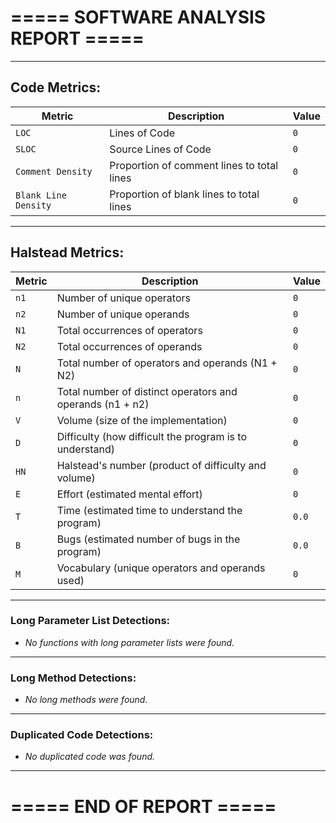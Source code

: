 # ===== SOFTWARE ANALYSIS REPORT =====

---
## Code Metrics:

| Metric | Description | Value |
|--------|-------------|-------|
| `LOC` | Lines of Code | `0` |
| `SLOC` | Source Lines of Code | `0` |
| `Comment Density` | Proportion of comment lines to total lines | `0` |
| `Blank Line Density` | Proportion of blank lines to total lines | `0` |

---
## Halstead Metrics:

| Metric | Description | Value |
|--------|-------------|-------|
| `n1` | Number of unique operators | `0` |
| `n2` | Number of unique operands | `0` |
| `N1` | Total occurrences of operators | `0` |
| `N2` | Total occurrences of operands | `0` |
| `N` | Total number of operators and operands (N1 + N2) | `0` |
| `n` | Total number of distinct operators and operands (n1 + n2) | `0` |
| `V` | Volume (size of the implementation) | `0` |
| `D` | Difficulty (how difficult the program is to understand) | `0` |
| `HN` | Halstead's number (product of difficulty and volume) | `0` |
| `E` | Effort (estimated mental effort) | `0` |
| `T` | Time (estimated time to understand the program) | `0.0` |
| `B` | Bugs (estimated number of bugs in the program) | `0.0` |
| `M` | Vocabulary (unique operators and operands used) | `0` |


---
### Long Parameter List Detections:

  - *No functions with long parameter lists were found.*

---
### Long Method Detections:

  - *No long methods were found.*

---
### Duplicated Code Detections:

  - *No duplicated code was found.*

---
# ===== END OF REPORT =====
